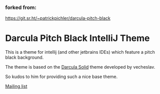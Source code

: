 ### forked from:
https://git.sr.ht/~patrickpichler/darcula-pitch-black 


# Darcula Pitch Black IntelliJ Theme
This is a theme for intellij (and other jetbrains IDEs) which feature
a pitch black background.

The theme is based on the [Darcula Solid](https://github.com/vecheslav/darcula-solid)
theme developed by vecheslav. 

So kudos to him for providing such a nice base theme.


[Mailing list](https://lists.sr.ht/~patrickpichler/darcula-pitch-black)
